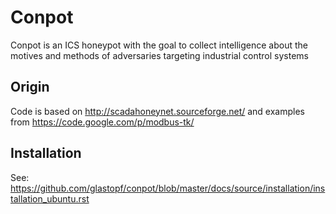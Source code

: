 # Conpot

Conpot is an ICS honeypot with the goal to collect intelligence about the motives and methods of adversaries targeting industrial control systems

## Origin

Code is based on http://scadahoneynet.sourceforge.net/ and examples from https://code.google.com/p/modbus-tk/

## Installation

See: https://github.com/glastopf/conpot/blob/master/docs/source/installation/installation_ubuntu.rst
